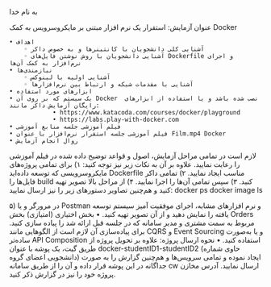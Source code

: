 به نام خدا

عنوان آزمایش: استقرار یک نرم افزار مبتنی بر مایکروسرویس به کمک Docker

    • اهداف 
        ◦ آشنایی کلی دانشجویان با کانتینر‌ها و به خصوص داکر
        ◦ آشنایی دانشجویان با روش نوشتن فایل‌های Dockerfile و اجرای نرم‌افزار به کمک آن‌ها
    • نیازمندی‌ها
        ◦ آشنایی اولیه با لینوکس
        ◦ آشنایی با مقدمات شبکه و ارتباط‌ بین نرم‌افزار‌ها
    • ابزارهای مورد استفاده
    • یک سیستم که بر روی آن Docker  نصب شده باشد و یا استفاده از ابزار‌های رایگان آزمایش داکر مانند:
                • https://www.katacoda.com/courses/docker/playground
                • https://labs.play-with-docker.com 
    • فیلم آموزشی جلسه منابع آموزشی
    • فیلم آموزشی جلسه استقرار نرم‌افزار با عنوان Film.mp4 Docker
    • روال انجام آزمایش
لازم است در تمامی مراحل آزمایش، اصول و قواعد توضیح داده شده در فیلم آموزشی را رعایت نمایید. علاوه بر آن به نکات زیر نیز توجه کنید:
۱) برای تمامی پروژه‌های مایکروسرویسی که توسعه داده‌اید Dockerfile مناسب ایجاد نمایید.
۲) تمامی داکر فایل‌ها را build  کنید.
۳) سپس تمامی آن‌ها را اجرا نمایید.
۴) از مراحل بالا تصویر تهیه کنید و هم‌چنین تصاویر دستور‌های زیر را نیز ارسال نمایید:
docker ps
docker image ls

۵) در مرورگر و یا Postman  و نرم افزار‌های مشابه، اجرای موفقیت آمیز سیستم توسعه یافته را نمایش دهید و از آن تصویر تهیه کنید.
    • بخش اختیاری (امتیازی)
بخش Orders مربوط به سمت مشتری و مدیر سامانه که در جلسه قبل ارائه شد را پیاده سازی کنید. برای پیاده‌سازی آن لازم است از الگو‌هایی مانند CQRS و Event Sourcing و یا به‌صورت ساده‌تر API Composition استفاده کنید.
    • نحوه ارسال پروژه:
علاوه بر تحویل پروژه از طریق گیت، یک پوشه با عنوان docker-studentID1-studentID2 (حاوی شماره دانشجویی اعضای گروه) ایجاد نموده و تمامی سرویس‌ها و هم‌چنین گزارش را به صورت جداگانه در این پوشه قرار داده و آن را از طریق سامانه cw ارسال نمایید. آدرس مخازن پروژه خود را نیز در گزارش ذکر کنید.

